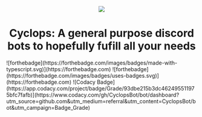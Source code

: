 <p align="center"><img src="https://imgur.com/hWWWE9m"></p>
<h1 align="center">Cyclops: A general purpose discord bots to hopefully fufill all your needs</h1>
![forthebadge](https://forthebadge.com/images/badges/made-with-typescript.svg)](https://forthebadge.com)
![forthebadge](https://forthebadge.com/images/badges/uses-badges.svg)](https://forthebadge.com)
![Codacy Badge](https://app.codacy.com/project/badge/Grade/93dbe215b3dc462495511975bfc7fafb)](https://www.codacy.com/gh/CyclopsBot/bot/dashboard?utm_source=github.com&amp;utm_medium=referral&amp;utm_content=CyclopsBot/bot&amp;utm_campaign=Badge_Grade)